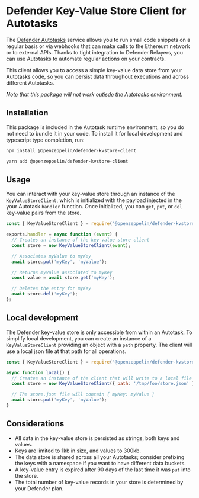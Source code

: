 # Defender Key-Value Store Client for Autotasks

The [Defender Autotasks](https://docs.openzeppelin.com/defender/autotasks) service allows you to run small code snippets on a regular basis or via webhooks that can make calls to the Ethereum network or to external APIs. Thanks to tight integration to Defender Relayers, you can use Autotasks to automate regular actions on your contracts.

This client allows you to access a simple key-value data store from your Autotasks code, so you can persist data throughout executions and across different Autotasks.

_Note that this package will not work outisde the Autotasks environment._

## Installation

This package is included in the Autotask runtime environment, so you do not need to bundle it in your code. To install it for local development and typescript type completion, run:

```bash
npm install @openzeppelin/defender-kvstore-client
```

```bash
yarn add @openzeppelin/defender-kvstore-client
```

## Usage

You can interact with your key-value store through an instance of the `KeyValueStoreClient`, which is initialized with the payload injected in the your Autotask `handler` function. Once initialized, you can `get`, `put`, or `del` key-value pairs from the store.

```js
const { KeyValueStoreClient } = require('@openzeppelin/defender-kvstore-client');

exports.handler = async function (event) {
  // Creates an instance of the key-value store client
  const store = new KeyValueStoreClient(event);

  // Associates myValue to myKey
  await store.put('myKey', 'myValue');

  // Returns myValue associated to myKey
  const value = await store.get('myKey');

  // Deletes the entry for myKey
  await store.del('myKey');
};
```

## Local development

The Defender key-value store is only accessible from within an Autotask. To simplify local development, you can create an instance of a `KeyValueStoreClient` providing an object with a `path` property. The client will use a local json file at that path for all operations.

```js
const { KeyValueStoreClient } = require('@openzeppelin/defender-kvstore-client');

async function local() {
  // Creates an instance of the client that will write to a local file
  const store = new KeyValueStoreClient({ path: '/tmp/foo/store.json' });

  // The store.json file will contain { myKey: myValue }
  await store.put('myKey', 'myValue');
}
```

## Considerations

- All data in the key-value store is persisted as strings, both keys and values.
- Keys are limited to 1kb in size, and values to 300kb.
- The data store is shared across all your Autotasks; consider prefixing the keys with a namespace if you want to have different data buckets.
- A key-value entry is expired after 90 days of the last time it was `put` into the store.
- The total number of key-value records in your store is determined by your Defender plan.
